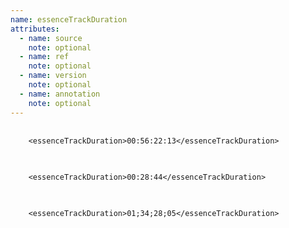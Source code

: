 ```yaml
---
name: essenceTrackDuration
attributes:
  - name: source
    note: optional
  - name: ref
    note: optional
  - name: version
    note: optional
  - name: annotation
    note: optional
---
```


<pre>
  <code>
    &lt;essenceTrackDuration&gt;00:56:22:13&lt;/essenceTrackDuration&gt;
  </code>
</pre>

<pre>
  <code>
    &lt;essenceTrackDuration&gt;00:28:44&lt;/essenceTrackDuration&gt;
  </code>
</pre>

<pre>
  <code>
    &lt;essenceTrackDuration&gt;01;34;28;05&lt;/essenceTrackDuration&gt;
  </code>
</pre>
